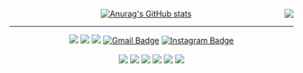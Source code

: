 <!-- https://velog.io/@seondal/Github-Readme-%EA%BE%B8%EB%AF%B8%EA%B8%B0-%EC%B4%9D%EC%A0%95%EB%A6%AC#%EC%99%84%EC%84%B1 -->
<div align="center">
<img align="right" src="https://github-readme-stats.vercel.app/api/top-langs/?username=kang9366&hide=html&exclude_repo=Data-Analysis,Cifar10-Image-Classification&langs_count=6"/>
  
[![Anurag's GitHub stats](https://github-readme-stats.vercel.app/api?username=kang9366)](https://github.com/kang9366/github-readme-stats)
  
  ---
  
 <a href="https://github.com/kang9366"><img src="https://hits.seeyoufarm.com/api/count/incr/badge.svg?url=https%3A%2F%2Fgithub.com%2Fkang9366&count_bg=%23000000&title_bg=%23000000&icon=github.svg&icon_color=%23E7E7E7&title=GitHub&edge_flat=false)"/></a>
 <a href="https://solved.ac/kang9366"><img src="http://mazassumnida.wtf/api/mini/generate_badge?boj=kang9366"/></a>
 <a href="https://velog.io/@kang9366"><img src="https://img.shields.io/badge/velog-3DDC84?style=flat-square&logo=Velog&logoColor=white"/></a>
[![Gmail Badge](https://img.shields.io/badge/-Gmail-d14836?style=flat-square&logo=Gmail&logoColor=white&link=mailto:kang93660817@gmail.com)](mailto:kang93660817@gmail.com)
[![Instagram Badge](https://img.shields.io/badge/-Instagram-dd2a7b?style=flat-square&logo=instagram&logoColor=white&link=https://www.instagram.com/98seung_9/)](https://www.instagram.com/98seung_9/)
   <br>
   <br>
<img src="https://img.shields.io/badge/Kotlin-7F52FF?style=for-the-badge&logo=Kotlin&logoColor=white">
<img src="https://img.shields.io/badge/Python-3776AB?style=for-the-badge&logo=Python&logoColor=white">
<img src="https://img.shields.io/badge/C++-00599C?style=for-the-badge&logo=cplusplus&logoColor=white">
<img src="https://img.shields.io/badge/Android-3DDC84?style=for-the-badge&logo=Android&logoColor=white">
<img src="https://img.shields.io/badge/R-276DC3?style=for-the-badge&logo=R&logoColor=white">
<img src="https://img.shields.io/badge/Keras-D00000?style=for-the-badge&logo=Keras&logoColor=white">
</div>
